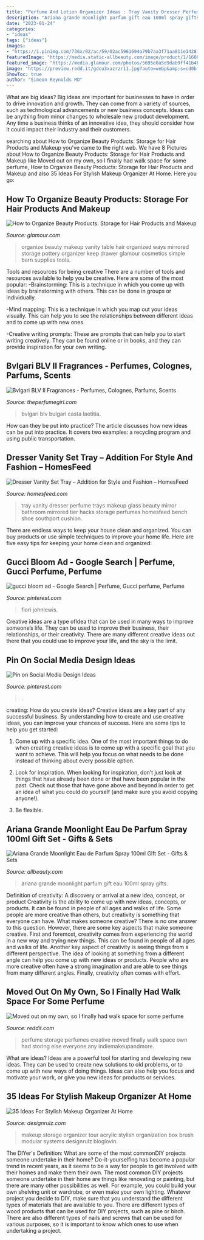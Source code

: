 ```yaml
---
title: "Perfume And Lotion Organizer Ideas : Tray Vanity Dresser Perfume Trays Makeup Glass Beauty Mirror Bathroom Mirrored Tier Hacks Storage Perfumes Homesfeed Bench Shoe Southport Cushion"
description: "Ariana grande moonlight parfum gift eau 100ml spray gifts"
date: "2023-01-24"
categories:
- "ideas"
tags: ["ideas"]
images:
- "https://i.pinimg.com/736x/02/ac/59/02ac5961604a79b7aa3f71aa811e1428.jpg"
featuredImage: "https://media.static-allbeauty.com/image/product/1/1600/1208999-ariana-grande-moonlight-eau-de-parfum-spray-100ml-gift-set.jpg"
featured_image: "https://media.glamour.com/photos/5695e0a5d9dab9ff41b4b176/master/pass/beauty-2015-01-organize-beauty-products-mirrored-pottery-barn-main.jpg"
image: "https://preview.redd.it/gdcu3xazrzr11.jpg?auto=webp&amp;s=cd0bfe512dc69f73c104e135235efebc190bdf7e"
ShowToc: true
author: "Simeon Reynolds MD"
---
```



What are big ideas?
Big ideas are important for businesses to have in order to drive innovation and growth. They can come from a variety of sources, such as technological advancements or new business concepts. Ideas can be anything from minor changes to wholesale new product development. Any time a business thinks of an innovative idea, they should consider how it could impact their industry and their customers.

	

		
searching about How to Organize Beauty Products: Storage for Hair Products and Makeup you've came to the right web. We have 8 Pictures about How to Organize Beauty Products: Storage for Hair Products and Makeup like Moved out on my own, so I finally had walk space for some perfume, How to Organize Beauty Products: Storage for Hair Products and Makeup and also 35 Ideas For Stylish Makeup Organizer At Home. Here you go:
		
    
## How To Organize Beauty Products: Storage For Hair Products And Makeup

<img loading=lazy src="https://media.glamour.com/photos/5695e0a5d9dab9ff41b4b176/master/pass/beauty-2015-01-organize-beauty-products-mirrored-pottery-barn-main.jpg" onerror="this.onerror=null;this.src='https://tse3.mm.bing.net/th?id=OIP.jXVFQl641Z9Hga1A3YurfQHaFm&amp;pid=15.1';" alt="How to Organize Beauty Products: Storage for Hair Products and Makeup">

_Source: glamour.com_

>organize beauty makeup vanity table hair organized ways mirrored storage pottery organizer keep drawer glamour cosmetics simple barn supplies tools. 

	

Tools and resources for being creative
There are a number of tools and resources available to help you be creative. Here are some of the most popular:
-Brainstorming: This is a technique in which you come up with ideas by brainstorming with others. This can be done in groups or individually.

-Mind mapping: This is a technique in which you map out your ideas visually. This can help you to see the relationships between different ideas and to come up with new ones.

-Creative writing prompts: These are prompts that can help you to start writing creatively. They can be found online or in books, and they can provide inspiration for your own writing.

    
## Bvlgari BLV II Fragrances - Perfumes, Colognes, Parfums, Scents

<img loading=lazy src="https://www.theperfumegirl.com/perfumes/fragrances/bulgari/bvlgari-blv-2/images/blv-2-bvlgari-perfumes.jpg" onerror="this.onerror=null;this.src='https://tse3.mm.bing.net/th?id=OIP.oHNHLySHsJEnXo17XB0lKgHaJ4&amp;pid=15.1';" alt="Bvlgari BLV II Fragrances - Perfumes, Colognes, Parfums, Scents">

_Source: theperfumegirl.com_

>bvlgari blv bulgari casta laetitia. 

	

How can they be put into practice?
The article discusses how new ideas can be put into practice. It covers two examples: a recycling program and using public transportation.

    
## Dresser Vanity Set Tray – Addition For Style And Fashion – HomesFeed

<img loading=lazy src="https://homesfeed.com/wp-content/uploads/2015/11/gorgeous-vanity-dresser-tray-set-idea-with-multilevels-style-with-metallic-frame-and-white-floral-decortaion.jpg" onerror="this.onerror=null;this.src='https://tse3.mm.bing.net/th?id=OIP.3bZXmaz5bg2moh2T03SEmgHaEK&amp;pid=15.1';" alt="Dresser Vanity Set Tray – Addition for Style and Fashion – HomesFeed">

_Source: homesfeed.com_

>tray vanity dresser perfume trays makeup glass beauty mirror bathroom mirrored tier hacks storage perfumes homesfeed bench shoe southport cushion. 

	

There are endless ways to keep your house clean and organized. You can buy products or use simple techniques to improve your home life. Here are five easy tips for keeping your home clean and organized:

    
## Gucci Bloom Ad - Google Search | Perfume, Gucci Perfume, Perfume

<img loading=lazy src="https://i.pinimg.com/736x/11/5e/e0/115ee05500b6ef6f297bf865a500460c.jpg" onerror="this.onerror=null;this.src='https://tse2.mm.bing.net/th?id=OIP.i2Lxoyr-M4Q3TF-tW-y7gAHaJ3&amp;pid=15.1';" alt="gucci bloom ad - Google Search | Perfume, Gucci perfume, Perfume">

_Source: pinterest.com_

>fiori johnlewis. 

	

Creative ideas are a type ofIdea that can be used in many ways to improve someone’s life. They can be used to improve their business, their relationships, or their creativity. There are many different creative ideas out there that you could use to improve your life, and the sky is the limit.

    
## Pin On Social Media Design Ideas

<img loading=lazy src="https://i.pinimg.com/736x/02/ac/59/02ac5961604a79b7aa3f71aa811e1428.jpg" onerror="this.onerror=null;this.src='https://tse1.mm.bing.net/th?id=OIP.SS8e5TUN7tfl9DWLdQTAfQHaHa&amp;pid=15.1';" alt="Pin on Social Media Design Ideas">

_Source: pinterest.com_

>. 

	

creating: How do you create ideas?
Creative ideas are a key part of any successful business. By understanding how to create and use creative ideas, you can improve your chances of success. Here are some tips to help you get started:
1. Come up with a specific idea. One of the most important things to do when creating creative ideas is to come up with a specific goal that you want to achieve. This will help you focus on what needs to be done instead of thinking about every possible option.

2. Look for inspiration. When looking for inspiration, don’t just look at things that have already been done or that have been popular in the past. Check out those that have gone above and beyond in order to get an idea of what you could do yourself (and make sure you avoid copying anyone!).

3. Be flexible.

    
## Ariana Grande Moonlight Eau De Parfum Spray 100ml Gift Set - Gifts &amp; Sets

<img loading=lazy src="https://media.static-allbeauty.com/image/product/1/1600/1208999-ariana-grande-moonlight-eau-de-parfum-spray-100ml-gift-set.jpg" onerror="this.onerror=null;this.src='https://tse2.mm.bing.net/th?id=OIP.uyDFBV_XlrdexYDM9_wjQwHaHa&amp;pid=15.1';" alt="Ariana Grande Moonlight Eau de Parfum Spray 100ml Gift Set - Gifts &amp; Sets">

_Source: allbeauty.com_

>ariana grande moonlight parfum gift eau 100ml spray gifts. 

	

Definition of creativity: A discovery or arrival at a new idea, concept, or product
Creativity is the ability to come up with new ideas, concepts, or products. It can be found in people of all ages and walks of life. Some people are more creative than others, but creativity is something that everyone can have. What makes someone creative? There is no one answer to this question. However, there are some key aspects that make someone creative. First and foremost, creativity comes from experiencing the world in a new way and trying new things. This can be found in people of all ages and walks of life. Another key aspect of creativity is seeing things from a different perspective. The idea of looking at something from a different angle can help you come up with new ideas or products. People who are more creative often have a strong imagination and are able to see things from many different angles. Finally, creativity often comes with effort.

    
## Moved Out On My Own, So I Finally Had Walk Space For Some Perfume

<img loading=lazy src="https://preview.redd.it/gdcu3xazrzr11.jpg?auto=webp&amp;s=cd0bfe512dc69f73c104e135235efebc190bdf7e" onerror="this.onerror=null;this.src='https://tse2.mm.bing.net/th?id=OIP.q_9YB4p_Wzt8pT1OZpVGeQHaJ4&amp;pid=15.1';" alt="Moved out on my own, so I finally had walk space for some perfume">

_Source: reddit.com_

>perfume storage perfumes creative moved finally walk space own had storing else everyone any indiemakeupandmore. 

	

What are ideas?
Ideas are a powerful tool for starting and developing new ideas. They can be used to create new solutions to old problems, or to come up with new ways of doing things. Ideas can also help you focus and motivate your work, or give you new ideas for products or services.

    
## 35 Ideas For Stylish Makeup Organizer At Home

<img loading=lazy src="https://cdn.designrulz.com/wp-content/uploads/2017/03/Makeup-Organizer-designrulz-7.png" onerror="this.onerror=null;this.src='https://tse1.mm.bing.net/th?id=OIP.yEOIKmZ3iDtFzuPKkPCvewHaLH&amp;pid=15.1';" alt="35 Ideas For Stylish Makeup Organizer At Home">

_Source: designrulz.com_

>makeup storage organizer tour acrylic stylish organization box brush modular systems designrulz bloglovin. 

	

The DIYer's Definition: What are some of the most commonDIY projects someone undertake in their home?
Do-it-yourselfing has become a popular trend in recent years, as it seems to be a way for people to get involved with their homes and make them their own. The most common DIY projects someone undertake in their home are things like renovating or painting, but there are many other possibilities as well. For example, you could build your own shelving unit or wardrobe, or even make your own lighting.
Whatever project you decide to DIY, make sure that you understand the different types of materials that are available to you. There are different types of wood products that can be used for DIY projects, such as pine or birch. There are also different types of nails and screws that can be used for various purposes, so it is important to know which ones to use when undertaking a project.

